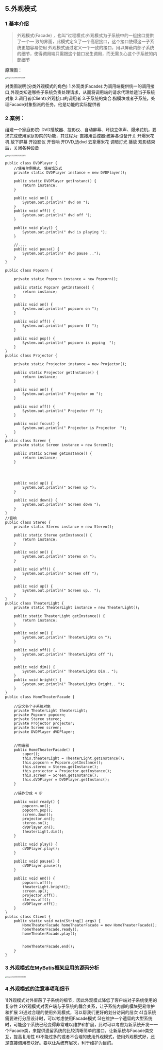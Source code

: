 ## 5.外观模式

### 1.基本介绍

> 外观模式(Facade) ，也叫“过程模式:外观模式为子系统中的一组接口提供了一个一 致的界面，此模式定义了一个高层接口，这个接口使得这一子系统更加容易使用
> 外观模式通过定义一个一致的接口，用以屏蔽内部子系统的细节，使得调用端只需跟这个接口发生调用，而无需关心这个子系统的内部细节

原理图：

<img src="https://xingqiu-tuchuang-1256524210.cos.ap-shanghai.myqcloud.com/2025/202208030911891.png" alt="image-20220803091125695" style="zoom:33%;" />

对类图说明(分类外观模式的角色)
1.外观类(Facade):为调用端提供统一的调用接口,外观类知道哪些子系统负责处理请求，从而将调用端的请求代理给适当子系统对象
2.调用者(Client):外观接口的调用者
3.子系统的集合:指模块或者子系统，处理Facade对象指派的任务，他是功能的实际提供者

### 2.案例：

组建一个家庭影院:
DVD播放器、投影仪、自动屏幕、环绕立体声、爆米花机，要求完成使用家庭影院的功能，其过程为:
直接用遥控器:统筹各设备开关
开爆米花机
放下屏幕
开投影仪
开音响
开DVD,选dvd
去拿爆米花
调暗灯光
播放
观影结束后，关闭各种设备



<img src="https://xingqiu-tuchuang-1256524210.cos.ap-shanghai.myqcloud.com/2025/202208031226841.png" alt="image-20220803122632876" style="zoom:33%;" />



```
public class DVDPlayer {
    //使用单例模式, 使用饿汉式
    private static DVDPlayer instance = new DVDPlayer();

    public static DVDPlayer getInstanc() {
        return instance;
    }

    public void on() {
        System.out.println(" dvd on ");
    }
    public void off() {
        System.out.println(" dvd off ");
    }

    public void play() {
        System.out.println(" dvd is playing ");
    }

    //....
    public void pause() {
        System.out.println(" dvd pause ..");
    }
}

public class Popcorn {

    private static Popcorn instance = new Popcorn();

    public static Popcorn getInstance() {
        return instance;
    }

    public void on() {
        System.out.println(" popcorn on ");
    }

    public void off() {
        System.out.println(" popcorn ff ");
    }

    public void pop() {
        System.out.println(" popcorn is poping  ");
    }
}
public class Projector {

    private static Projector instance = new Projector();

    public static Projector getInstance() {
        return instance;
    }

    public void on() {
        System.out.println(" Projector on ");
    }

    public void off() {
        System.out.println(" Projector ff ");
    }

    public void focus() {
        System.out.println(" Projector is Projector  ");
    }
}
public class Screen {
    private static Screen instance = new Screen();

    public static Screen getInstance() {
        return instance;
    }




    public void up() {
        System.out.println(" Screen up ");
    }

    public void down() {
        System.out.println(" Screen down ");
    }
}
//音响
public class Stereo {
    private static Stereo instance = new Stereo();

    public static Stereo getInstance() {
        return instance;
    }

    public void on() {
        System.out.println(" Stereo on ");
    }

    public void off() {
        System.out.println(" Screen off ");
    }

    public void up() {
        System.out.println(" Screen up.. ");
    }
}
public class TheaterLight {
    private static TheaterLight instance = new TheaterLight();

    public static TheaterLight getInstance() {
        return instance;
    }

    public void on() {
        System.out.println(" TheaterLights on ");
    }

    public void off() {
        System.out.println(" TheaterLights off ");
    }

    public void dim() {
        System.out.println(" TheaterLights Dim.. ");
    }
    public void bright() {
        System.out.println(" TheaterLights Bright.. ");
    }
}
public class HomeTheaterFacade {

    //定义各个子系统对象
    private TheaterLight theaterLight;
    private Popcorn popcorn;
    private Stereo stereo;
    private Projector projector;
    private Screen screen;
    private DVDPlayer dVDPlayer;


    //构造器
    public HomeTheaterFacade() {
        super();
        this.theaterLight = TheaterLight.getInstance();
        this.popcorn = Popcorn.getInstance();
        this.stereo = Stereo.getInstance();
        this.projector = Projector.getInstance();
        this.screen = Screen.getInstance();
        this.dVDPlayer = DVDPlayer.getInstanc();
    }

    //操作分成 4 步

    public void ready() {
        popcorn.on();
        popcorn.pop();
        screen.down();
        projector.on();
        stereo.on();
        dVDPlayer.on();
        theaterLight.dim();
    }

    public void play() {
        dVDPlayer.play();
    }

    public void pause() {
        dVDPlayer.pause();
    }

    public void end() {
        popcorn.off();
        theaterLight.bright();
        screen.up();
        projector.off();
        stereo.off();
        dVDPlayer.off();
    }
}
public class Client {
    public static void main(String[] args) {
        HomeTheaterFacade homeTheaterFacade = new HomeTheaterFacade();
        homeTheaterFacade.ready();
        homeTheaterFacade.play();


        homeTheaterFacade.end();
    }
}
```



### 3.外观模式在MyBatis框架应用的源码分析

<img src="https://xingqiu-tuchuang-1256524210.cos.ap-shanghai.myqcloud.com/2025/202208030913567.png" alt="image-20220803091348399" style="zoom:33%;" />


### 4.外观模式的注意事项和细节

1)外观模式对外屏蔽了子系统的细节，因此外观模式降低了客户端对子系统使用的复杂性
2)外观模式对客户端与子系统的耦合关系，让子系统内部的模块更易维护和扩展
3)通过合理的使用外观模式，可以帮我们更好的划分访问的层次
4)当系统需要进行分层设计时，可以考虑使用Facade模式
5)在维护一个遗留的大型系统时，可能这个系统已经变得非常难以维护和扩展，此时可以考虑为新系统开发一一个Facade类，来提供遗留系统的比较清晰简单的接口，让新系统与Facade类交互，提高复用性
6)不能过多的或者不合理的使用外观模式，使用外观模式好，还是直接调用模块好。要以让系统有层次，利于维护为目的。
